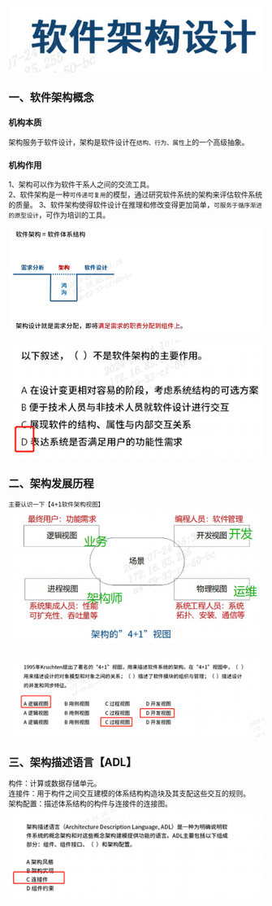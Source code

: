 ![alt text](image-1.png)
## 一、软件架构概念
### 机构本质
架构服务于软件设计，架构是软件设计在`结构、行为、属性`上的一个高级抽象。

### 机构作用
1、架构可以作为软件干系人之间的交流工具。    
2、软件架构是一种`可传递可复用`的模型，通过研究软件系统的架构来评估软件系统的质量。
3、软件架构使得软件设计在推理和修改变得更加简单，`可服务于循序渐进的原型设计`，可作为培训的工具。

![alt text](image-2.png)

![alt text](image-3.png)

## 二、架构发展历程
`主要认识一下【4+1软件架构视图】`  
![alt text](image-5.png)

![alt text](image-6.png)

## 三、架构描述语言【ADL】
构件：计算或数据存储单元。   
连接件：用于构件之间交互建模的体系结构构造块及其支配这些交互的规则。  
架构配置：描述体系结构的构件与连接件的连接图。  
![alt text](image-7.png)



